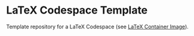 # LaTeX Codespace Template
Template repository for a LaTeX Codespace (see [LaTeX Container Image](https://github.com/llinsbauer/latex-container)).
